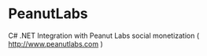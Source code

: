 PeanutLabs
==========

C# .NET Integration with Peanut Labs social monetization ( http://www.peanutlabs.com )
